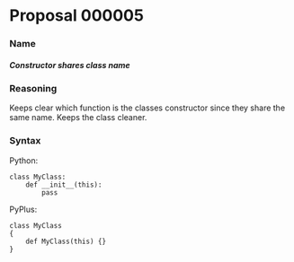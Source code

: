 # Proposal 000005
### Name
##### Constructor shares class name
### Reasoning
Keeps clear which function is the classes constructor since they share the same name. Keeps the class cleaner.
### Syntax
Python:
```
class MyClass:
    def __init__(this):
        pass
```
PyPlus:
```
class MyClass
{
    def MyClass(this) {}
}
```